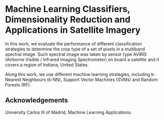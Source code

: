 # Machine Learning Classifiers, Dimensionality Reduction and Applications in Satellite Imagery

In this work, we evaluate the performance of different classification
strategies to determine the crop type of a set of pixels in a multiband spectral image.
Such spectral image was taken by sensor type AVIRIS (Airborne Visible / Infrared
Imaging Spectrometer) on board a satellite and it covers a region of Indiana, United
States.

Along this work, we use different machine learning strategies,
including k-Nearest Neighbours (k-NN), Support Vector
Machines (SVMs) and Random Forests (RF).

## Acknowledgements

University Carlos III of Madrid, Machine Learning Applications.
